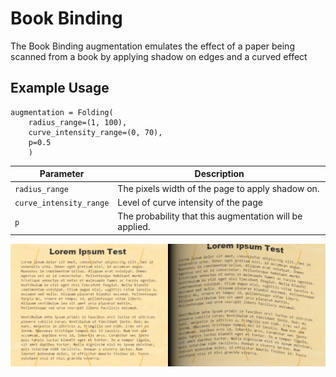 # Book Binding 
The Book Binding augmentation emulates the effect of a paper being scanned from a book by applying shadow on edges and a curved effect
## Example Usage

```
augmentation = Folding(
	radius_range=(1, 100),
	curve_intensity_range=(0, 70),
	p=0.5
	)
```

| Parameter | Description  |
|---|---|
| `radius_range` | The pixels width of the page to apply shadow on. |
| `curve_intensity_range` | Level of curve intensity of the page |
| `p` | The probability that this augmentation will be applied. |


![BookBinding](../../images/Augmentations/BookBinding.png)
